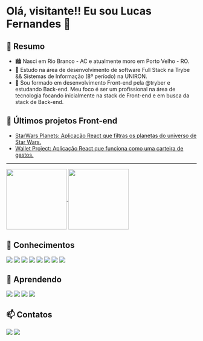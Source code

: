 <h1>Olá, visitante!! Eu sou Lucas Fernandes 👋</h1>
  <h2>👨 Resumo</h2>
  
- 🏙️ Nasci em Rio Branco - AC e atualmente moro em Porto Velho - RO.
- 🌱 Estudo na área de desenvolvimento de software Full Stack na Trybe && Sistemas de Informação (8º período) na UNIRON.
- 💬 Sou formado em desenvolvimento Front-end pela @tryber e estudando Back-end. Meu foco é ser um profissional na área de tecnologia focando inicialmente na stack de Front-end e em busca da stack de Back-end. 

 <h2>🚀  Últimos projetos Front-end </h2>
 
- [StarWars Planets: Aplicação React que filtras os planetas do universo de Star Wars.](https://github.com/Lucas-Fer/starwars-planets)
- [Wallet Project: Aplicação React que funciona como uma carteira de gastos.](https://github.com/Lucas-Fer/wallet-project)
 
<hr>
<div>
<a href="https://github.com/anuraghazra/github-readme-stats">
  <img height='160em' align="center" src="https://github-readme-stats.vercel.app/api?username=lucas-fer&show_icons=true&theme=tokyonight"/>
</a>
<a href="https://github.com/anuraghazra/convoychat">
  <img height='160em' align="center" src="https://github-readme-stats.vercel.app/api/top-langs/?username=lucas-fer&theme=tokyonight&layout=compact"/>
</a>
</div>
<div>
  <h2>💪 Conhecimentos</h2>
  <img src='https://img.shields.io/badge/JavaScript-323330?style=for-the-badge&logo=javascript&logoColor=F7DF1E'>
  <img src='	https://img.shields.io/badge/React_Router-CA4245?style=for-the-badge&logo=react-router&logoColor=white'>
  <img src='https://img.shields.io/badge/React-20232A?style=for-the-badge&logo=react&logoColor=61DAFB'>
  <img src='https://img.shields.io/badge/React_Router-CA4245?style=for-the-badge&logo=react-router&logoColor=white'>
  <img src='https://img.shields.io/badge/Redux-593D88?style=for-the-badge&logo=redux&logoColor=white'>
  <img src='https://img.shields.io/badge/AngularJS-E23237?style=for-the-badge&logo=angularjs&logoColor=white'>
  <img src='https://img.shields.io/badge/MySQL-00000F?style=for-the-badge&logo=mysql&logoColor=white'>    
  <img src='https://img.shields.io/badge/Express.js-404D59?style=for-the-badge'>
<div>
  <div>
<div>
  <h2>📝 Aprendendo</h2>
   <img src='https://img.shields.io/badge/TypeScript-007ACC?style=for-the-badge&logo=typescript&logoColor=white'>
   <img src='https://img.shields.io/badge/Node.js-43853D?style=for-the-badge&logo=node.js&logoColor=white'>
   <img src='https://img.shields.io/badge/styled--components-DB7093?style=for-the-badge&logo=styled-components&logoColor=white'>
   <img src='https://img.shields.io/badge/Figma-F24E1E?style=for-the-badge&logo=figma&logoColor=white'>
<div>
   <h2>📫 Contatos</h2>
   <a href="https://www.linkedin.com/in/lucas-sfer/" target="_blank">
   <img src="https://img.shields.io/badge/LinkedIn-0077B5?style=for-the-badge&logo=linkedin&logoColor=white" target="_blank"/></a>
    <a href="mailto:alikacildes@gmail.com:">
   <img src="https://img.shields.io/badge/Gmail-D14836?style=for-the-badge&logo=gmail&logoColor=white" target="_blank"/></a>
  </div>

